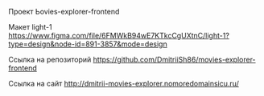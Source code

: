 Проект Ьovies-explorer-frontend

Макет light-1 https://www.figma.com/file/6FMWkB94wE7KTkcCgUXtnC/light-1?type=design&node-id=891-3857&mode=design



Ссылка на репозиторий https://github.com/DmitriiSh86/movies-explorer-frontend



Ссылка на сайт http://dmitrii-movies-explorer.nomoredomainsicu.ru/